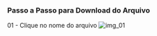### Passo a Passo para Download do Arquivo 

01 - Clique no nome do arquivo
![img_01](https://github.com/ContaCGSIE/07-Quantidade-de-Veiculos-por-UF-Municipio-Marca-e-Modelo/assets/153322052/090f49b7-9fed-40d6-803f-0c3e8090789f)

